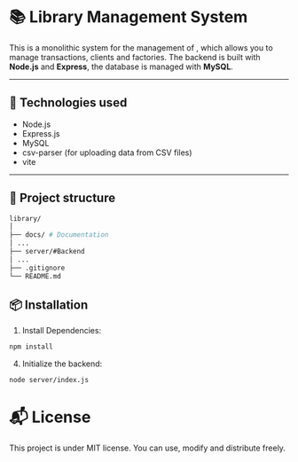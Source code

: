 # 📚 Library Management System

This is a monolithic system for the management of , which allows you to manage transactions, clients and factories. The backend is built with **Node.js** and **Express**, the database is managed with **MySQL**.

---

## 🚀 Technologies used

- Node.js
- Express.js
- MySQL
- csv-parser (for uploading data from CSV files)
- vite

---

## 📁 Project structure
```bash
library/
│
├── docs/ # Documentation
│ ...
├── server/#Backend
│ ...
├── .gitignore
└── README.md
```

## 📦 Installation

1. Install Dependencies:

```bash
npm install
```

4. Initialize the backend:
```bash
node server/index.js
```

# 📬 License
This project is under MIT license. You can use, modify and distribute freely.